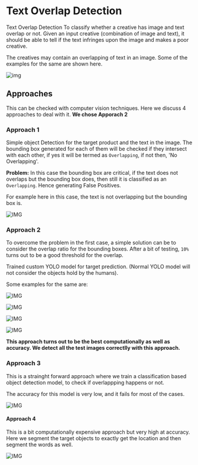 # Text Overlap Detection

Text Overlap Detection  To classify whether a creative has image and text overlap or not. Given an input creative (combination of image and text), 
it should be able to tell if the text infringes upon the image and makes a poor creative.

The creatives may contain an overlapping of text in an image. Some of the examples for the same are shown here.

![img](https://github.com/Hrushi11/TextOverlapDetection/blob/main/Images/1_Overlap.png?raw=true)

## Approaches 

This can be checked with computer vision techniques. Here we discuss 4 approaches to deal with it.
**We chose Apporach 2**

### Approach 1

Simple object Detection for the target product and the text in the image. The bounding box generated for each of them will be checked if they intersect with each other, 
if yes it will be termed as `Overlapping`, if not then, 'No Overlapping'.

**Problem:** In this case the bounding box are critical, if the text does not overlaps but the bounding box does, then still it is classified as an `Overlapping`. Hence
generating False Positives.

For example here in this case, the text is not overlapping but the bounding box is.

![IMG](https://github.com/Hrushi11/TextOverlapDetection/blob/main/UtilRes/boundW.png?raw=true)

### Approach 2

To overcome the problem in the first case, a simple solution can be to consider the overlap ratio for the bounding boxes. After a bit of testing, `10%` turns out to be
a good threshold for the overlap.

Trained custom YOLO model for target prediction. (Normal YOLO model will not consider the objects hold by the humans).

Some examples for the same are:

![IMG](https://github.com/Hrushi11/TextOverlapDetection/blob/main/Results/4_Overlap.png?raw=true)

![IMG](https://github.com/Hrushi11/TextOverlapDetection/blob/main/Results/7_Overlap.png?raw=true)

![IMG](https://github.com/Hrushi11/TextOverlapDetection/blob/main/Results/5_NoOverlap.png?raw=true)

![IMG](https://github.com/Hrushi11/TextOverlapDetection/blob/main/Results/6_Overlap.png?raw=true)

**This approach turns out to be the best computationally as well as accuracy. We detect all the test images correctlly with this approach.**

### Approach 3

This is a strainght forward approach where we train a classification based object detection model, to check if overlappping happens or not.

The accuracy for this model is very low, and it fails for most of the cases.

![IMG](https://github.com/Hrushi11/TextOverlapDetection/blob/main/UtilRes/check.png?raw=true)

#### Approach 4

This is a bit computationally expensive approach but very high at accuracy. Here we segment the target objects to exactly get the location and then segment the words as
well.

![IMG](https://github.com/Hrushi11/TextOverlapDetection/blob/main/UtilRes/segmetn.png?raw=true)
